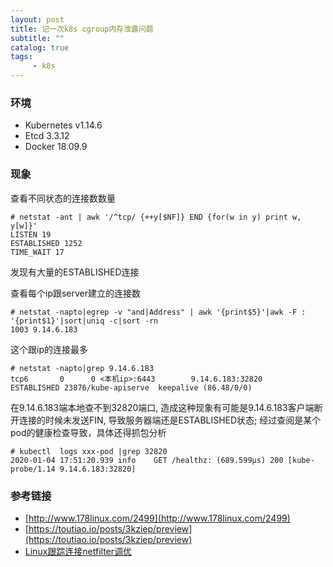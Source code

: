 ```yaml
---
layout: post
title: 记一次k8s cgroup内存泄露问题
subtitle: ""
catalog: true
tags:
     - k8s
---
```


### 环境

- Kubernetes v1.14.6
- Etcd 3.3.12
- Docker 18.09.9

### 现象

查看不同状态的连接数数量
```
# netstat -ant | awk '/^tcp/ {++y[$NF]} END {for(w in y) print w, y[w]}'
LISTEN 19
ESTABLISHED 1252
TIME_WAIT 17
```
发现有大量的ESTABLISHED连接

查看每个ip跟server建立的连接数
```
# netstat -napto|egrep -v "and|Address" | awk '{print$5}'|awk -F : '{print$1}'|sort|uniq -c|sort -rn
1003 9.14.6.183
```
这个跟ip的连接最多

```
# netstat -napto|grep 9.14.6.183
tcp6       0      0 <本机ip>:6443        9.14.6.183:32820      ESTABLISHED 23876/kube-apiserve  keepalive (86.48/0/0)
```
在9.14.6.183端本地查不到32820端口, 造成这种现象有可能是9.14.6.183客户端断开连接的时候未发送FIN, 导致服务器端还是ESTABLISHED状态;
经过查阅是某个pod的健康检查导致，具体还得抓包分析

```
# kubectl  logs xxx-pod |grep 32820
2020-01-04 17:51:20.939 info    GET /healthz: (689.599µs) 200 [kube-probe/1.14 9.14.6.183:32820]
```

### 参考链接

- [http://www.178linux.com/2499](http://www.178linux.com/2499)
- [https://toutiao.io/posts/3kziep/preview](https://toutiao.io/posts/3kziep/preview)
- [Linux跟踪连接netfilter调优](https://www.cnblogs.com/xiangsikai/p/9525287.html)
